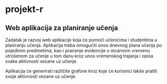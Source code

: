 # projekt-r

## Web aplikacija za planiranje učenja

Zadatak je razvoj web aplikacije koja će pomoći učenicima i studentima u planiranju učenja.
Aplikacija treba omogućiti unos dnevnog plana učenja po pojedinim predmetima,
kao i praćenje evidencije o stvarnom vremenu utrošenom za učenje u tom danu
kroz unos vremenskog trajanja i opisa svake aktivnosti vezane uz učenje.

Aplikacija će generirati različite grafove kroz koje će korisnici lakše pratiti svoje aktivnosti vezane uz učenje.
